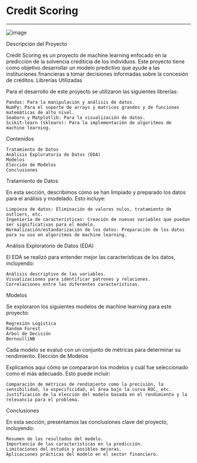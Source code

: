 # Credit Scoring
---
![image](https://github.com/wilferalexander/creditscoring/assets/16104315/9f995d10-4e04-4fce-aa88-238a8e9f68c4)


Descripción del Proyecto

Credit Scoring es un proyecto de machine learning enfocado en la predicción de la solvencia crediticia de los individuos. Este proyecto tiene como objetivo desarrollar un modelo predictivo que ayude a las instituciones financieras a tomar decisiones informadas sobre la concesión de créditos.
Librerías Utilizadas

Para el desarrollo de este proyecto se utilizaron las siguientes librerías:

    Pandas: Para la manipulación y análisis de datos.
    NumPy: Para el soporte de arrays y matrices grandes y de funciones matemáticas de alto nivel.
    Seaborn y Matplotlib: Para la visualización de datos.
    Scikit-learn (sklearn): Para la implementación de algoritmos de machine learning.

Contenidos

    Tratamiento de Datos
    Análisis Exploratorio de Datos (EDA)
    Modelos
    Elección de Modelos
    Conclusiones

Tratamiento de Datos


En esta sección, describimos cómo se han limpiado y preparado los datos para el análisis y modelado. Esto incluye:

    Limpieza de datos: Eliminación de valores nulos, tratamiento de outliers, etc.
    Ingeniería de características: Creación de nuevas variables que puedan ser significativas para el modelo.
    Normalización/estandarización de los datos: Preparación de los datos para su uso en algoritmos de machine learning.

Análisis Exploratorio de Datos (EDA)

El EDA se realizó para entender mejor las características de los datos, incluyendo:

    Análisis descriptivo de las variables.
    Visualizaciones para identificar patrones y relaciones.
    Correlaciones entre las diferentes características.

Modelos

Se exploraron los siguientes modelos de machine learning para este proyecto:

    Regresión Logística
    Random Forest
    Árbol de Decisión
    BernoulliNB

Cada modelo se evaluó con un conjunto de métricas para determinar su rendimiento.
Elección de Modelos

Explicamos aquí cómo se compararon los modelos y cuál fue seleccionado como el más adecuado. Esto puede incluir:

    Comparación de métricas de rendimiento como la precisión, la sensibilidad, la especificidad, el área bajo la curva ROC, etc.
    Justificación de la elección del modelo basada en el rendimiento y la relevancia para el problema.

Conclusiones

En esta sección, presentamos las conclusiones clave del proyecto, incluyendo:

    Resumen de los resultados del modelo.
    Importancia de las características en la predicción.
    Limitaciones del estudio y posibles mejoras.
    Aplicaciones prácticas del modelo en el sector financiero.
